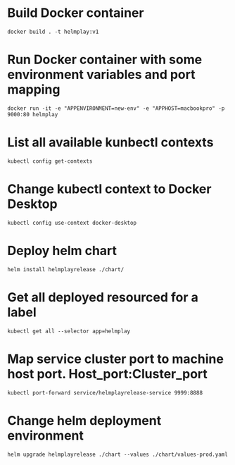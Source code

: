 # Build Docker container
    docker build . -t helmplay:v1 

# Run Docker container with some environment variables and port mapping
    docker run -it -e "APPENVIRONMENT=new-env" -e "APPHOST=macbookpro" -p 9000:80 helmplay

# List all available kunbectl contexts
    kubectl config get-contexts

# Change kubectl context to Docker Desktop
    kubectl config use-context docker-desktop

# Deploy helm chart
    helm install helmplayrelease ./chart/  

# Get all deployed resourced for a label
    kubectl get all --selector app=helmplay

# Map service cluster port to machine host port. Host_port:Cluster_port
    kubectl port-forward service/helmplayrelease-service 9999:8888

# Change helm deployment environment
    helm upgrade helmplayrelease ./chart --values ./chart/values-prod.yaml
